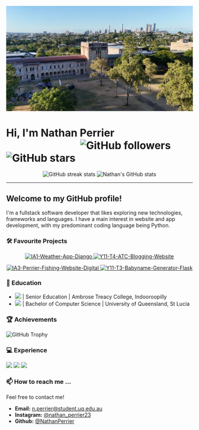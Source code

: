 [![school_image](Assets/school.jpg)](https://github.com/NathanPerrier)

# Hi, I'm Nathan Perrier            <span align="right" style="right:0;padding-left: 200px">![GitHub followers](https://img.shields.io/github/followers/NathanPerrier?label=Followers&style=social)     ![GitHub stars](https://img.shields.io/github/stars/NathanPerrier?label=Stars&style=social)</span>

<p align="center">
  <img src="https://github-readme-streak-stats.herokuapp.com/?user=NathanPerrier" alt="GitHub streak stats" style="width: 48%;  height: 160px"/>
  <img src="https://github-readme-stats.vercel.app/api?username=NathanPerrier&show_icons=true" alt="Nathan's GitHub stats" style="width: 48%; height: 160px"/>
</p>



---

## Welcome to my GitHub profile!

I'm a fullstack software developer that likes exploring new technologies, frameworks and languages. I have a main interest in website and app development, with my predominant coding language being Python.


### 🛠 Favourite Projects
<p align="center">
  <a href="https://github.com/NathanPerrier/IA1-Weather-App-Django">
    <img src="https://github-readme-stats.vercel.app/api/pin/?username=NathanPerrier&repo=IA1-Weather-App-Django" alt="IA1-Weather-App-Django">
  </a>
  <a href="https://github.com/NathanPerrier/Y11-T4-ATC-Blogging-Website">
    <img src="https://github-readme-stats.vercel.app/api/pin/?username=NathanPerrier&repo=Y11-T4-ATC-Blogging-Website" alt="Y11-T4-ATC-Blogging-Website">
  </a>
</p>
<p align="center">
  <a href="https://github.com/NathanPerrier/IA3-Perrier-Fishing-Website-Digital">
    <img src="https://github-readme-stats.vercel.app/api/pin/?username=NathanPerrier&repo=IA3-Perrier-Fishing-Website-Digital" alt="IA3-Perrier-Fishing-Website-Digital">
  </a>
  <a href="https://github.com/NathanPerrier/IA2-Perrier-Jazz-By-River-digital">
    <img src="https://github-readme-stats.vercel.app/api/pin/?username=NathanPerrier&repo=IA2-Perrier-Jazz-By-River-digital" alt="Y11-T3-Babyname-Generator-Flask">
  </a>
</p>


### 🏫 Education
- <a href="https://www.atc.qld.edu.au/"><img src="Assets/atc-main.png" style="width:15px"></a> | Senior Education | Ambrose Treacy College, Indooroopilly
-  <a href="https://www.atc.qld.edu.au/"><img src="Assets/atc-main.png" style="width:15px"></a> | Bachelor of Computer Science | University of Queensland, St Lucia

### 🏆 Achievements

![GitHub Trophy](https://github-profile-trophy.vercel.app/?username=NathanPerrier)

### 💻 Experience
<taable style="border:0;"><tr>
<td><img src="https://github-readme-stats.vercel.app/api/wakatime?username=NathanPerrier&langs_count=3" /></td>
<td><img src="https://github-readme-stats.vercel.app/api/wakatime?username=NathanPerrier&langs_count=6" /></td>
<td><img src="https://github-readme-stats.vercel.app/api/wakatime?username=NathanPerrier&langs_count=9" /></td>
</tr></table>



### 📫 How to reach me ...

Feel free to contact me!

- **Email:** n.perrier@student.uq.edu.au
- **Instagram:** [@nathan_perrier23](https://www.instagram.com/nathan_perrier23/)
- **Github:** [@NathanPerrier](https://github.com/NathanPerrier/)
